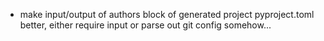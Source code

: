 - make input/output of authors block of generated project pyproject.toml better, either require input or parse out git config somehow...
